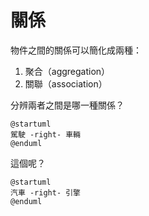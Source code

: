 # 關係

物件之間的關係可以簡化成兩種：

1. 聚合（aggregation）
2. 關聯（association）

分辨兩者之間是哪一種關係？

```uml
@startuml
駕駛 -right- 車輛
@enduml
```

這個呢？

```uml
@startuml
汽車 -right- 引擎
@enduml
```

